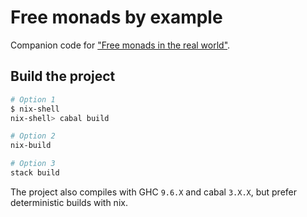 # Free monads by example

Companion code for ["Free monads in the real world"](https://monadplus.pro/haskell/2022/04/19/free-interpreter/).

## Build the project

```bash
# Option 1
$ nix-shell
nix-shell> cabal build

# Option 2
nix-build

# Option 3
stack build
```

The project also compiles with GHC `9.6.X` and cabal `3.X.X`, but prefer deterministic builds with nix.
